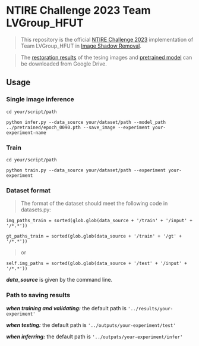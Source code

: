 # NTIRE Challenge 2023 Team LVGroup_HFUT

> This repository is the official [NTIRE Challenge 2023](https://cvlai.net/ntire/2023/) implementation of Team LVGroup_HFUT in [Image Shadow Removal](https://codalab.lisn.upsaclay.fr/competitions/10253).

> The [restoration results](https://drive.google.com/file/d/1euZTV9OXwq9uctXp14an7cKbHBlh7m8p/view?usp=share_link) of the tesing images and [pretrained model](https://drive.google.com/file/d/1T_yrvs7YjMSa5RRNp_gd1fXUJflrOJdK/view?usp=share_link) can be downloaded from Google Drive.

## Usage

### Single image inference

`cd your/script/path`

`python infer.py --data_source your/dataset/path --model_path ../pretrained/epoch_0090.pth --save_image --experiment your-experiment-name`

### Train

`cd your/script/path`

`python train.py --data_source your/dataset/path --experiment your-experiment`

### Dataset format

> The format of the dataset should meet the following code in datasets.py:

`img_paths_train = sorted(glob.glob(data_source + '/train' + '/input' + '/*.*'))`

`gt_paths_train = sorted(glob.glob(data_source + '/train' + '/gt' + '/*.*'))`

> or

`self.img_paths = sorted(glob.glob(data_source + '/test' + '/input' + '/*.*'))`

***data_source*** is given by the command line.

### Path to saving results

***when training and validating:***  the default path is `'../results/your-experiment'`

***when testing:***  the default path is `'../outputs/your-experiment/test'`

***when inferring:***  the default path is `'../outputs/your-experiment/infer'`
